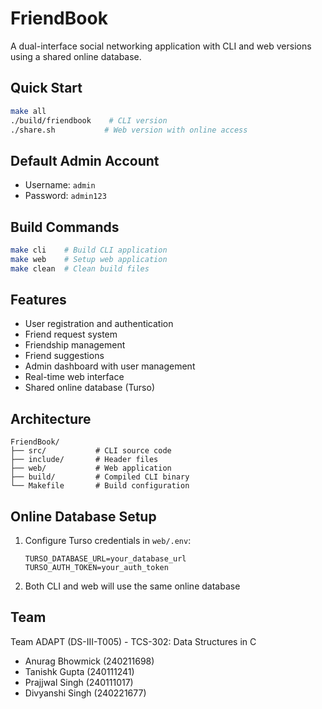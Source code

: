 # FriendBook

A dual-interface social networking application with CLI and web versions using a shared online database.

## Quick Start

```bash
make all
./build/friendbook    # CLI version
./share.sh           # Web version with online access
```

## Default Admin Account

- Username: `admin`
- Password: `admin123`

## Build Commands

```bash
make cli    # Build CLI application
make web    # Setup web application
make clean  # Clean build files
```

## Features

- User registration and authentication
- Friend request system
- Friendship management
- Friend suggestions
- Admin dashboard with user management
- Real-time web interface
- Shared online database (Turso)

## Architecture

```
FriendBook/
├── src/           # CLI source code
├── include/       # Header files
├── web/           # Web application
├── build/         # Compiled CLI binary
└── Makefile       # Build configuration
```

## Online Database Setup

1. Configure Turso credentials in `web/.env`:
   ```
   TURSO_DATABASE_URL=your_database_url
   TURSO_AUTH_TOKEN=your_auth_token
   ```

2. Both CLI and web will use the same online database

## Team

Team ADAPT (DS-III-T005) - TCS-302: Data Structures in C

- Anurag Bhowmick (240211698)
- Tanishk Gupta (240111241)
- Prajjwal Singh (240111017)
- Divyanshi Singh (240221677)
